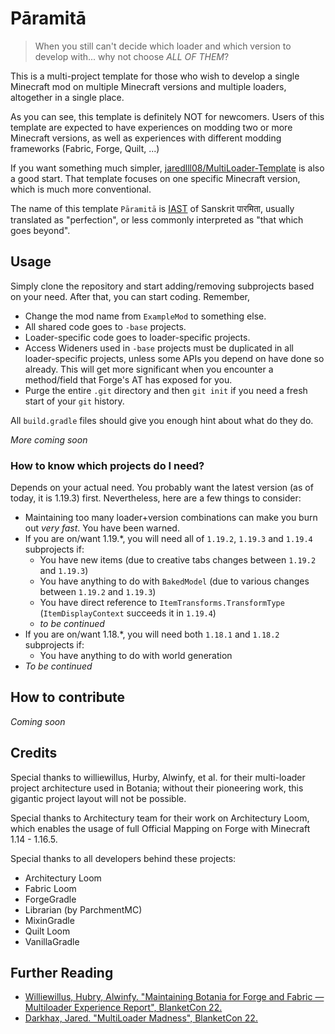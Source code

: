 # Pāramitā

> When you still can't decide which loader and which version to develop with... why not choose *ALL OF THEM*?

This is a multi-project template for those who wish to develop a single Minecraft mod on multiple Minecraft versions and 
multiple loaders, altogether in a single place. 

As you can see, this template is definitely NOT for newcomers. 
Users of this template are expected to have experiences on modding two or more Minecraft versions, as well as 
experiences with different modding frameworks (Fabric, Forge, Quilt, ...)

If you want something much simpler, [jaredlll08/MultiLoader-Template][ref-jared-template] is also a good start. 
That template focuses on one specific Minecraft version, which is much more conventional.

[ref-jared-template]: https://github.com/jaredlll08/MultiLoader-Template

The name of this template `Pāramitā` is [IAST][ref-IAST] of Sanskrit पारमिता, usually translated as "perfection", or 
less commonly interpreted as "that which goes beyond". 

[ref-IAST]: https://en.wikipedia.org/wiki/International_Alphabet_of_Sanskrit_Transliteration

## Usage

Simply clone the repository and start adding/removing subprojects based on your need. After that, you can start coding. 
Remember, 

  - Change the mod name from `ExampleMod` to something else.
  - All shared code goes to `-base` projects.
  - Loader-specific code goes to loader-specific projects. 
  - Access Wideners used in `-base` projects must be duplicated in all loader-specific projects, unless some APIs you 
    depend on have done so already. This will get more significant when you encounter a method/field that Forge's AT 
    has exposed for you.
  - Purge the entire `.git` directory and then `git init` if you need a fresh start of your `git` history.

All `build.gradle` files should give you enough hint about what do they do.

*More coming soon*

### How to know which projects do I need?

Depends on your actual need. You probably want the latest version (as of today, it is 1.19.3) first. 
Nevertheless, here are a few things to consider: 

  - Maintaining too many loader+version combinations can make you burn out *very fast*. You have been warned.
  - If you are on/want 1.19.*, you will need all of `1.19.2`, `1.19.3` and `1.19.4` subprojects if:
    - You have new items (due to creative tabs changes between `1.19.2` and `1.19.3`)
    - You have anything to do with `BakedModel` (due to various changes between `1.19.2` and `1.19.3`)
    - You have direct reference to `ItemTransforms.TransformType` (`ItemDisplayContext` succeeds it in `1.19.4`)
    - *to be continued*
  - If you are on/want 1.18.*, you will need both `1.18.1` and `1.18.2` subprojects if:
    - You have anything to do with world generation
  - *To be continued*

## How to contribute

*Coming soon*

## Credits

Special thanks to williewillus, Hurby, Alwinfy, et al. for their multi-loader project architecture used in Botania;
without their pioneering work, this gigantic project layout will not be possible. 

Special thanks to Architectury team for their work on Architectury Loom, which enables the usage of full 
Official Mapping on Forge with Minecraft 1.14 - 1.16.5. 

Special thanks to all developers behind these projects:

  - Architectury Loom
  - Fabric Loom
  - ForgeGradle
  - Librarian (by ParchmentMC)
  - MixinGradle
  - Quilt Loom
  - VanillaGradle

## Further Reading

- [Williewillus, Hubry, Alwinfy. "Maintaining Botania for Forge and Fabric — Multiloader Experience Report", BlanketCon 22.][ref-1]
- [Darkhax, Jared. "MultiLoader Madness", BlanketCon 22.][ref-2]

[ref-1]: https://www.youtube.com/watch?v=EZ-Lvtx6Wyk&list=PLC1qq1Hb0u1GI8919iCClzb_Bku-DrL4L&index=11
[ref-2]: https://www.youtube.com/watch?v=Ec8AoD29lrw&list=PLC1qq1Hb0u1GI8919iCClzb_Bku-DrL4L&index=17
